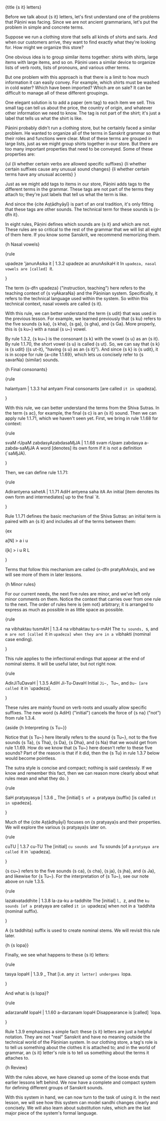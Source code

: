 {title {s it} letters}

Before we talk about {s it} letters, let's first understand one of the problems
that Pāṇini was facing. Since we are not ancient grammarians, let's put the
problem in simple and concrete terms.

Suppose we run a clothing store that sells all kinds of shirts and saris. And
when our customers arrive, they want to find exactly what they're looking for.
How might we organize this store?

One obvious idea is to group similar items together: shirts with shirts, large
items with large items, and so on. Pāṇini uses a similar device to organize
lists of verb roots, lists of pronouns, and various other terms.

But one problem with this approach is that there is a limit to how much
information it can easily convey. For example, which shirts must be washed in
cold water? Which have been imported? Which are on sale? It can be difficult to
manage all of these different groupings.

One elegant solution is to add a paper {em tag} to each item we sell. This
small tag can tell us about the price, the country of origin, and whatever
other information we need to know. The tag is not part of the shirt; it's just
a label that tells us what the shirt is like.

Pāṇini probably didn't run a clothing store, but he certainly faced a similar
problem. He wanted to organize all of the terms in Sanskrit grammar so that
their roles and functions were clear. Most of these terms are grouped in large
lists, just as we might group shirts together in our store. But there are too
many important properties that need to be conveyed. Some of these properties
are:

{ul
    {li whether certain verbs are allowed specific suffixes}
    {li whether certain suffixes cause any unusual sound changes}
    {li whether certain terms have any unusual accents}
}

Just as we might add tags to items in our store, Pāṇini adds tags to the
different terms in the grammar. These tags are not part of the terms they
attach to; they're just labels that tell us what the term is like.

And since the {cite Aṣṭādhyāyī} is part of an oral tradition, it's only
fitting that these tags are other sounds. The technical term for these sounds
is {s-dfn it}.

In eight rules, Pāṇini defines which sounds are {s it} and which are not.
These rules are so critical to the rest of the grammar that we will list all
eight of them here. If you know some Sanskrit, we recommend memorizing them.


{h Nasal vowels}

{rule

upadeze 'janunAsika it | 1.3.2
upadeze ac anunAsikaH it
In `upadeza, nasal vowels are [called] `it.

}

The term {s-dfn upadeza} ("instruction, teaching") here refers to the teaching
context of {s vyAkaraNa} and the Pāṇinian system. Specifically, it refers to
the technical language used within the system. So within this technical
context, nasal vowels are called {s it}.

With this rule, we can better understand the term {s udit} that was used in the
previous lesson. For example, we learned previously that {s ku} refers to the
five sounds {s ka}, {s kha}, {s ga}, {s gha}, and {s Ga}. More properly, this
is {s ku~} with a nasal {s u~} vowel.

By rule 1.3.2, {s ku~} is the consonant {s k} with the vowel {s u} as an {s
it}. By rule 1.1.70, the short vowel {s u} is called {s ut}. So, we can say
that {s k} is {s udit} ({s ut-it}, "having {s u} as an {s it}"). And since {s
k} is {s udit}, it is in scope for rule {a-cite 1.1.69}, which lets us
concisely refer to {s savarNa} (similar) sounds.


{h Final consonants}

{rule

halantyam | 1.3.3
hal antyam
Final consonants [are called `it in `upadeza].

}

With this rule, we can better understand the terms from the Shiva Sutras. In
the term {s ac}, for example, the final {s c} is an {s it} sound. Then we can
apply rule 1.1.71, which we haven't seen yet. First, we bring in rule 1.1.68
for context:

{rule

svaM rUpaM zabdasyAzabdasaMjJA | 1.1.68
svam rUpam zabdasya a-zabda-saMjJA
A word [denotes] its own form if it is not a definition (`saMjJA).

}

Then, we can define rule 1.1.71:

{rule

Adirantyena sahetA | 1.1.71
AdiH antyena saha itA
An initial [item denotes its own form and intermediates] up to the final `it.

}

Rule 1.1.71 defines the basic mechanism of the Shiva Sutras: an initial term is
paired with an {s it} and includes all of the terms between them:

{ex

a[N] > a i u

i[k] > i u R L

}

Terms that follow this mechanism are called {s-dfn pratyAhAra}s, and we will
see more of them in later lessons.

{h Minor rules}

For our current needs, the next five rules are minor, and we've left only minor
comments on them. Notice the context that carries over from one rule to the
next. The order of rules here is {em not} arbitrary; it is arranged to express
as much as possible in as little space as possible.

{rule

na vibhaktau tusmAH | 1.3.4
na vibhaktau tu-s-mAH
The `tu sounds, `s, and `m are not [called `it in `upadeza] when they are in a
`vibhakti (nominal case ending).

}

This rule applies to the inflectional endings that appear at the end of nominal
stems. It will be useful later, but not right now.

{rule

AdirJiTuDavaH | 1.3.5
AdiH Ji-Tu-DavaH
Initial `Ji~, `Tu~, and `Du~ [are called `it in `upadeza].

}

These rules are mainly found on verb roots and usually allow specific suffixes.
The new word {s AdiH} ("initial") cancels the force of {s na} ("not") from rule
1.3.4.

{aside
{h Interpreting {s Tu~}}

Notice that {s Tu~} here literally refers to the sound {s Tu~}, not to the five
sounds {s Ta}, {s Tha}, {s Da}, {s Dha}, and {s Na} that we would get from rule
1.1.69. How do we know that {s Tu~} here doesn't refer to these five sounds?
Part of the reason is that if it did, then the {s Tu} in rule 1.3.7 below would
become pointless.

The sutra style is concise and compact; nothing is said carelessly. If we know
and remember this fact, then we can reason more clearly about what rules mean
and what they do.
}


{rule

SaH pratyayasya | 1.3.6
_
The [initial] `S of a `pratyaya (suffix) [is called `it in `upadeza].

}

Much of the {cite Aṣṭādhyāyī} focuses on {s pratyaya}s and their properties.
We will explore the various {s pratyaya}s later on.

{rule

cuTU | 1.3.7
cu-TU
The [initial] `cu sounds and `Tu sounds [of a `pratyaya are called `it in
`upadeza].

}

{s cu~} refers to the five sounds {s ca}, {s cha}, {s ja}, {s jha}, and {s Ja},
and likewise for {s Tu~}. For the interpretation of {s Tu~}, see our note above
on rule 1.3.5.

{rule

lazakvataddhite | 1.3.8
la-za-ku a-taddhite
The [initial] `l, `z, and the `ku sounds [of a `pratyaya are called `it in
`upadeza] when not in a `taddhita (nominal suffix).

}

A {s taddhita} suffix is used to create nominal stems. We will revisit this
rule later.


{h {s lopa}}

Finally, we see what happens to these {s it} letters:

{rule

tasya lopaH | 1.3.9
_
That [i.e. any `it letter] undergoes `lopa.

}

And what is {s lopa}?

{rule

adarzanaM lopaH | 1.1.60
a-darzanam lopaH
Disappearance is [called] `lopa.

}

Rule 1.3.9 emphasizes a simple fact: these {s it} letters are just a helpful
notation. They are not "real" Sanskrit and have no meaning outside the
technical world of the Pāṇinian system. In our clothing store, a tag's role
is to tell us something about the clothes it is attached to; and in the world
of grammar, an {s it} letter's role is to tell us something about the terms
it attaches to.


{h Review}

With the rules above, we have cleaned up some of the loose ends that earlier
lessons left behind. We now have a complete and compact system for defining
different groups of Sanskrit sounds.

With this system in hand, we can now turn to the task of using it. In the next
lesson, we will see how this system can model sandhi changes clearly and
concisely. We will also learn about substitution rules, which are the last
major piece of the system's formal language.
